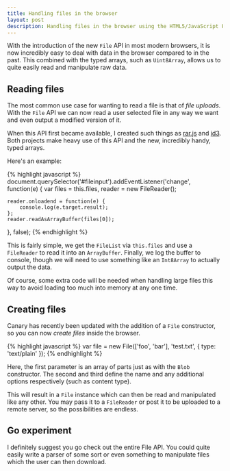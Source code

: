 ```yaml
---
title: Handling files in the browser
layout: post
description: Handling files in the browser using the HTML5/JavaScript File API constructors
---
```


With the introduction of the new `File` API in most modern browsers, it is now incredibly easy to deal with data in the browser compared to in the past. This combined with the typed arrays, such as `Uint8Array`, allows us to quite easily read and manipulate raw data.

## Reading files

The most common use case for wanting to read a file is that of *file uploads*. With the `File` API we can now read a user selected file in any way we want and even output a modified version of it.

When this API first became available, I created such things as [rar.js](http://github.com/43081j/rar.js) and [id3](http://github.com/43081j/id3). Both projects make heavy use of this API and the new, incredibly handy, typed arrays.

Here's an example:

{% highlight javascript %}
document.querySelector('#fileinput').addEventListener('change', function(e) {
	var	files = this.files,
		reader = new FileReader();

	reader.onloadend = function(e) {
		console.log(e.target.result);
	};
	reader.readAsArrayBuffer(files[0]);
}, false);
{% endhighlight %}

This is fairly simple, we get the `FileList` via `this.files` and use a `FileReader` to read it into an `ArrayBuffer`. Finally, we log the buffer to console, though we will need to use something like an `Int8Array` to actually output the data.

Of course, some extra code will be needed when handling large files this way to avoid loading too much into memory at any one time.

## Creating files

Canary has recently been updated with the addition of a `File` constructor, so you can now *create files* inside the browser.

{% highlight javascript %}
var file = new File(['foo', 'bar'], 'test.txt', { type: 'text/plain' });
{% endhighlight %}

Here, the first parameter is an array of parts just as with the `Blob` constructor. The second and third define the name and any additional options respectively (such as content type).

This will result in a `File` instance which can then be read and manipulated like any other. You may pass it to a `FileReader` or post it to be uploaded to a remote server, so the possibilities are endless.

## Go experiment

I definitely suggest you go check out the entire File API. You could quite easily write a parser of some sort or even something to manipulate files which the user can then download.
